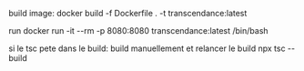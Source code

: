 build image:
    docker build -f Dockerfile . -t transcendance:latest 


run 
    docker run -it --rm -p 8080:8080 transcendance:latest /bin/bash


si le tsc pete dans le build: build manuellement et relancer le build
    npx tsc --build